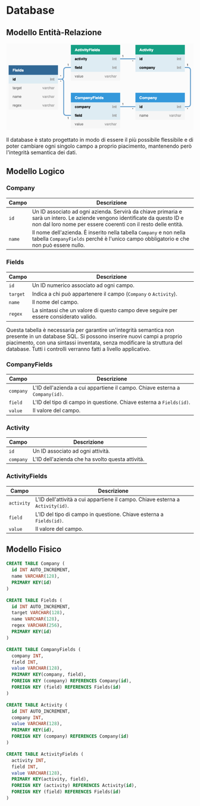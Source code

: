 # Database

## Modello Entità-Relazione

![Modello ER](img/er_model.png)

Il database è stato progettato in modo di essere il più possibile flessibile e di poter cambiare ogni singolo campo a proprio piacimento, mantenendo però l'integrità semantica dei dati.

## Modello Logico

### Company

| Campo  | Descrizione |
| ------ | ----------- |
| `id`   | Un ID associato ad ogni azienda. Servirà da chiave primaria e sarà un intero. Le aziende vengono identificate da questo ID e non dal loro nome per essere coerenti con il resto delle entità. |
| `name` | Il nome dell'azienda. È inserito nella tabella `Company` e non nella tabella `CompanyFields` perché è l'unico campo obbligatorio e che non può essere nullo. |

### Fields

|  Campo   | Descrizione |
| -------- | ----------- |
| `id`     | Un ID numerico associato ad ogni campo. |
| `target` | Indica a chi può appartenere il campo (`Company` o `Activity`). |
| `name`   | Il nome del campo. |
| `regex`  | La sintassi che un valore di questo campo deve seguire per essere considerato valido. |

Questa tabella è necessaria per garantire un'integrità semantica non presente in un database SQL. Si possono inserire nuovi campi a proprio piacimento, con una sintassi inventata, senza modificare la struttura del database. Tutti i controlli verranno fatti a livello applicativo.

### CompanyFields

|   Campo   | Descrizione |
| --------- | ----------- |
| `company` | L'ID dell'azienda a cui appartiene il campo. Chiave esterna a `Company(id)`. |
|  `field`  | L'ID del tipo di campo in questione. Chiave esterna a `Fields(id)`.
|  `value`  | Il valore del campo. |

### Activity

|   Campo   | Descrizione |
| --------- | ----------- |
| `id`      | Un ID associato ad ogni attività. |
| `company` | L'ID dell'azienda che ha svolto questa attività. |

### ActivityFields

|   Campo   | Descrizione |
| --------- | ----------- |
| `activity` | L'ID dell'attività a cui appartiene il campo. Chiave esterna a `Activity(id)`. |
|  `field`  | L'ID del tipo di campo in questione. Chiave esterna a `Fields(id)`.
|  `value`  | Il valore del campo. |

## Modello Fisico

```SQL
CREATE TABLE Company (
  id INT AUTO_INCREMENT,
  name VARCHAR(128),
  PRIMARY KEY(id)
)
```
```SQL
CREATE TABLE Fields (
  id INT AUTO_INCREMENT,
  target VARCHAR(128),
  name VARCHAR(128),
  regex VARCHAR(256),
  PRIMARY KEY(id)
)
```
```SQL
CREATE TABLE CompanyFields (
  company INT,
  field INT,
  value VARCHAR(128),
  PRIMARY KEY(company, field),
  FOREIGN KEY (company) REFERENCES Company(id),
  FOREIGN KEY (field) REFERENCES Fields(id)
)
```
```SQL
CREATE TABLE Activity (
  id INT AUTO_INCREMENT,
  company INT,
  value VARCHAR(128),
  PRIMARY KEY(id),
  FOREIGN KEY (company) REFERENCES Company(id)
)
```
```SQL
CREATE TABLE ActivityFields (
  activity INT,
  field INT,
  value VARCHAR(128),
  PRIMARY KEY(activity, field),
  FOREIGN KEY (activity) REFERENCES Activity(id),
  FOREIGN KEY (field) REFERENCES Fields(id)
)
```
